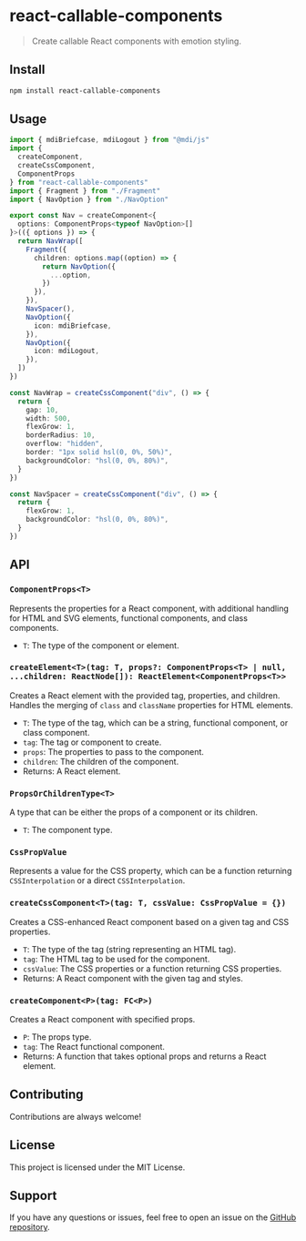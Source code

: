 # react-callable-components

> Create callable React components with emotion styling.

## Install

```sh
npm install react-callable-components
```

## Usage

```ts
import { mdiBriefcase, mdiLogout } from "@mdi/js"
import {
  createComponent,
  createCssComponent,
  ComponentProps
} from "react-callable-components"
import { Fragment } from "./Fragment"
import { NavOption } from "./NavOption"

export const Nav = createComponent<{
  options: ComponentProps<typeof NavOption>[]
}>(({ options }) => {
  return NavWrap([
    Fragment({
      children: options.map((option) => {
        return NavOption({
          ...option,
        })
      }),
    }),
    NavSpacer(),
    NavOption({
      icon: mdiBriefcase,
    }),
    NavOption({
      icon: mdiLogout,
    }),
  ])
})

const NavWrap = createCssComponent("div", () => {
  return {
    gap: 10,
    width: 500,
    flexGrow: 1,
    borderRadius: 10,
    overflow: "hidden",
    border: "1px solid hsl(0, 0%, 50%)",
    backgroundColor: "hsl(0, 0%, 80%)",
  }
})

const NavSpacer = createCssComponent("div", () => {
  return {
    flexGrow: 1,
    backgroundColor: "hsl(0, 0%, 80%)",
  }
})
```

## API

### `ComponentProps<T>`

Represents the properties for a React component, with additional handling for HTML and SVG elements, functional components, and class components.

- `T`: The type of the component or element.

### `createElement<T>(tag: T, props?: ComponentProps<T> | null, ...children: ReactNode[]): ReactElement<ComponentProps<T>>`

Creates a React element with the provided tag, properties, and children. Handles the merging of `class` and `className` properties for HTML elements.

- `T`: The type of the tag, which can be a string, functional component, or class component.
- `tag`: The tag or component to create.
- `props`: The properties to pass to the component.
- `children`: The children of the component.
- Returns: A React element.

### `PropsOrChildrenType<T>`

A type that can be either the props of a component or its children.

- `T`: The component type.

### `CssPropValue`

Represents a value for the CSS property, which can be a function returning `CSSInterpolation` or a direct `CSSInterpolation`.

### `createCssComponent<T>(tag: T, cssValue: CssPropValue = {})`

Creates a CSS-enhanced React component based on a given tag and CSS properties.

- `T`: The type of the tag (string representing an HTML tag).
- `tag`: The HTML tag to be used for the component.
- `cssValue`: The CSS properties or a function returning CSS properties.
- Returns: A React component with the given tag and styles.

### `createComponent<P>(tag: FC<P>)`

Creates a React component with specified props.

- `P`: The props type.
- `tag`: The React functional component.
- Returns: A function that takes optional props and returns a React element.

## Contributing

Contributions are always welcome!

## License

This project is licensed under the MIT License.

## Support

If you have any questions or issues, feel free to open an issue on the [GitHub repository](https://github.com/jackrobertscott/react-callable-components).
